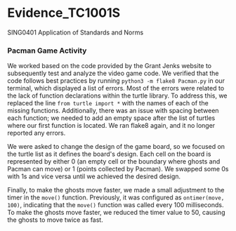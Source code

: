 # Evidence_TC1001S
SING0401 Application of Standards and Norms

### Pacman Game Activity
We worked based on the code provided by the Grant Jenks website to subsequently test and analyze the video game code. We verified that the code follows best practices by running `python3 -m flake8 Pacman.py` in our terminal, which displayed a list of errors. Most of the errors were related to the lack of function declarations within the turtle library. To address this, we replaced the line `from turtle import *` with the names of each of the missing functions. Additionally, there was an issue with spacing between each function; we needed to add an empty space after the list of turtles where our first function is located. We ran flake8 again, and it no longer reported any errors.

We were asked to change the design of the game board, so we focused on the turtle list as it defines the board's design. Each cell on the board is represented by either 0 (an empty cell or the boundary where ghosts and Pacman can move) or 1 (points collected by Pacman). We swapped some 0s with 1s and vice versa until we achieved the desired design.

Finally, to make the ghosts move faster, we made a small adjustment to the timer in the `move()` function. Previously, it was configured as `ontimer(move, 100)`, indicating that the `move()` function was called every 100 milliseconds. To make the ghosts move faster, we reduced the timer value to 50, causing the ghosts to move twice as fast.




